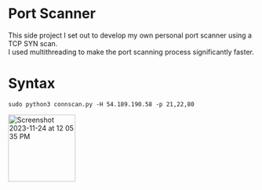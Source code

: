 # Port Scanner

This side project I set out to develop my own personal port scanner using a TCP SYN scan.  
I used multithreading to make the port scanning process significantly faster.  

# Syntax

```
sudo python3 connscan.py -H 54.189.190.58 -p 21,22,80
```

<img width="137" alt="Screenshot 2023-11-24 at 12 05 35 PM" src="https://github.com/alhumaw/portScanner/assets/108152211/8987687c-f254-4eda-ab19-da363a40b677">
